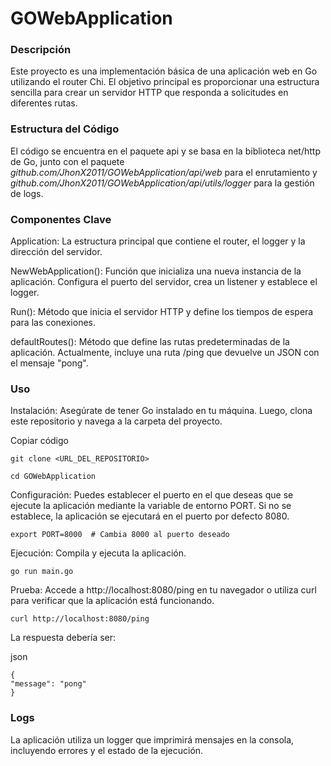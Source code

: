 # GOWebApplication

### Descripción
Este proyecto es una implementación básica de una aplicación web en Go utilizando el router Chi. El objetivo principal es proporcionar una estructura sencilla para crear un servidor HTTP que responda a solicitudes en diferentes rutas.

### Estructura del Código
El código se encuentra en el paquete api y se basa en la biblioteca net/http de Go, junto con el paquete *github.com/JhonX2011/GOWebApplication/api/web* para el enrutamiento y *github.com/JhonX2011/GOWebApplication/api/utils/logger* para la gestión de logs.

### Componentes Clave
Application: La estructura principal que contiene el router, el logger y la dirección del servidor.

NewWebApplication(): Función que inicializa una nueva instancia de la aplicación. Configura el puerto del servidor, crea un listener y establece el logger.

Run(): Método que inicia el servidor HTTP y define los tiempos de espera para las conexiones.

defaultRoutes(): Método que define las rutas predeterminadas de la aplicación. Actualmente, incluye una ruta /ping que devuelve un JSON con el mensaje "pong".

### Uso
Instalación: Asegúrate de tener Go instalado en tu máquina. Luego, clona este repositorio y navega a la carpeta del proyecto.

Copiar código
```
git clone <URL_DEL_REPOSITORIO>

cd GOWebApplication
```

Configuración: Puedes establecer el puerto en el que deseas que se ejecute la aplicación mediante la variable de entorno PORT. Si no se establece, la aplicación se ejecutará en el puerto por defecto 8080.


```
export PORT=8000  # Cambia 8000 al puerto deseado
```

Ejecución: Compila y ejecuta la aplicación.

```
go run main.go
```
Prueba: Accede a http://localhost:8080/ping en tu navegador o utiliza curl para verificar que la aplicación está funcionando.

```
curl http://localhost:8080/ping
```
La respuesta debería ser:

json
```
{
"message": "pong"
}
```

### Logs
La aplicación utiliza un logger que imprimirá mensajes en la consola, incluyendo errores y el estado de la ejecución.
